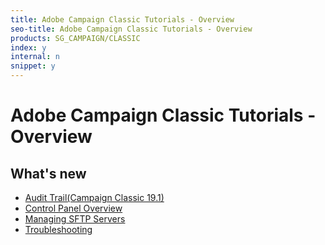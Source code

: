```yaml
---
title: Adobe Campaign Classic Tutorials - Overview
seo-title: Adobe Campaign Classic Tutorials - Overview
products: SG_CAMPAIGN/CLASSIC
index: y
internal: n
snippet: y
---
```


# Adobe Campaign Classic Tutorials - Overview 

## What's new

+ [Audit Trail(Campaign Classic 19.1)](/help/acc/monitoring-campaign-classic/audit-trail.md)
+ [Control Panel Overview](/help/acs/administrating/control-panel/control-panel-overview.md)
+ [Managing SFTP Servers](/help/acs/administrating/control-panel/cp-managing-sftp-servers.md)
+ [Troubleshooting](/help/acs/administrating/control-panel/cp-trouble-shooting.md)